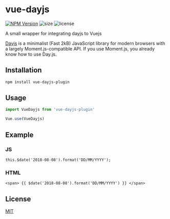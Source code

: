 # vue-dayjs
[![NPM Version][npm-version-image]][npm-url] ![size] ![license]

A small wrapper for integrating dayjs to Vuejs

[Dayjs](https://github.com/iamkun/dayjs) is a minimalist (Fast 2kB) JavaScript library for modern browsers with a largely Moment.js-compatible API. If you use Moment.js, you already know how to use Day.js.

## Installation

```bash
npm install vue-dayjs-plugin
```

## Usage 

```js
import VueDayjs from 'vue-dayjs-plugin'

Vue.use(VueDayjs)
```

## Example

### JS
    this.$date('2018-08-08').format('DD/MM/YYYY');
### HTML
    <span> {{ $date('2018-08-08').format('DD/MM/YYYY') }} </span>

## License

[MIT](LICENSE)

[npm-url]: https://npmjs.org/package/vue-dayjs-plugin
[license]: https://badgen.net/npm/license/vue-dayjs-plugin
[dependencies]: https://badgen.net/npm/dependencies/vue-dayjs-plugin
[size]: https://badgen.net/packagephobia/install/vue-dayjs-plugin
[npm-version-image]: https://badgen.net/npm/v/vue-dayjs-plugin